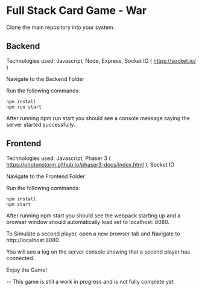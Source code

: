 # Full Stack Card Game - War

Clone the main repository into your system.

## Backend
Technologies used: Javascript, Node, Express, Socket IO ( https://socket.io/ )

Navigate to the Backend Folder

Run the following commands:

```
npm install
npm run start
```
After running npm run start you should see a console message saying the server started successfully.

## Frontend
Technologies used: Javascript, Phaser 3 ( https://photonstorm.github.io/phaser3-docs/index.html ), Socket IO

Navigate to the Frontend Folder

Run the following commands:

```
npm install
npm start
```
After running npm start you should see the webpack starting up and a browser window should automatically load set to localhost: 8080.

To Simulate a second player, open a new browser tab and Navigate to http://localhost:8080.

You will see a log on the server console showing that a second player has connected.

Enjoy the Game!

-- This game is still a work in progress and is not fully complete yet